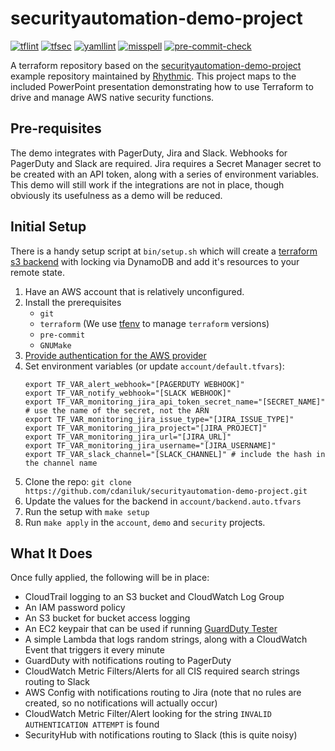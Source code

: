 # securityautomation-demo-project

[![tflint](https://github.com/cdaniluk/securityautomation-demo-project/workflows/tflint/badge.svg?branch=master&event=push)](https://github.com/cdaniluk/securityautomation-demo-project/actions?query=workflow%3Atflint+event%3Apush+branch%3Amaster)
[![tfsec](https://github.com/cdaniluk/securityautomation-demo-project/workflows/tfsec/badge.svg?branch=master&event=push)](https://github.com/cdaniluk/securityautomation-demo-project/actions?query=workflow%3Atfsec+event%3Apush+branch%3Amaster)
[![yamllint](https://github.com/cdaniluk/securityautomation-demo-project/workflows/yamllint/badge.svg?branch=master&event=push)](https://github.com/cdaniluk/securityautomation-demo-project/actions?query=workflow%3Ayamllint+event%3Apush+branch%3Amaster)
[![misspell](https://github.com/cdaniluk/securityautomation-demo-project/workflows/misspell/badge.svg?branch=master&event=push)](https://github.com/cdaniluk/securityautomation-demo-project/actions?query=workflow%3Amisspell+event%3Apush+branch%3Amaster)
[![pre-commit-check](https://github.com/cdaniluk/securityautomation-demo-project/workflows/pre-commit-check/badge.svg?branch=master&event=push)](https://github.com/cdaniluk/securityautomation-demo-project/actions?query=workflow%3Apre-commit-check+event%3Apush+branch%3Amaster)


A terraform repository based on the [securityautomation-demo-project](https://github.com/cdaniluk/securityautomation-demo-project) example repository maintained by [Rhythmic](https://www.rhythmictech.com/). This project maps to the included PowerPoint presentation demonstrating how to use Terraform to drive and manage AWS native security functions.

## Pre-requisites
The demo integrates with PagerDuty, Jira and Slack. Webhooks for PagerDuty and Slack are required. Jira requires a Secret Manager secret to be created with an API token, along with a series of environment variables. This demo will still work
if the integrations are not in place, though obviously its usefulness as a demo will be reduced.

## Initial Setup

There is a handy setup script at `bin/setup.sh` which will create a
[terraform s3 backend](https://www.terraform.io/docs/backends/types/s3.html)
with locking via DynamoDB and add it's resources to your remote state.

1. Have an AWS account that is relatively unconfigured.
2. Install the prerequisites
    - `git`
    - `terraform` (We use [tfenv](https://github.com/tfutils/tfenv) to manage `terraform` versions)
    - `pre-commit`
    - `GNUMake`
3. [Provide authentication for the AWS provider](https://www.terraform.io/docs/providers/aws/index.html#authentication)
4. Set environment variables (or update `account/default.tfvars`):
   ```
   export TF_VAR_alert_webhook="[PAGERDUTY WEBHOOK]"
   export TF_VAR_notify_webhook="[SLACK WEBHOOK]"
   export TF_VAR_monitoring_jira_api_token_secret_name="[SECRET_NAME]" # use the name of the secret, not the ARN
   export TF_VAR_monitoring_jira_issue_type="[JIRA_ISSUE_TYPE]"
   export TF_VAR_monitoring_jira_project="[JIRA_PROJECT]"
   export TF_VAR_monitoring_jira_url="[JIRA_URL]"
   export TF_VAR_monitoring_jira_username="[JIRA_USERNAME]"
   export TF_VAR_slack_channel="[SLACK_CHANNEL]" # include the hash in the channel name
   ```
5. Clone the repo: `git clone https://github.com/cdaniluk/securityautomation-demo-project.git`
6. Update the values for the backend in `account/backend.auto.tfvars`
7. Run the setup with `make setup`
8. Run `make apply` in the `account`, `demo` and `security` projects.

## What It Does
Once fully applied, the following will be in place:

* CloudTrail logging to an S3 bucket and CloudWatch Log Group
* An IAM password policy
* An S3 bucket for bucket access logging
* An EC2 keypair that can be used if running [GuardDuty Tester](https://github.com/awslabs/amazon-guardduty-tester)
* A simple Lambda that logs random strings, along with a CloudWatch Event that triggers it every minute
* GuardDuty with notifications routing to PagerDuty
* CloudWatch Metric Filters/Alerts for all CIS required search strings routing to Slack
* AWS Config with notifications routing to Jira (note that no rules are created, so no notifications will actually occur)
* CloudWatch Metric Filter/Alert looking for the string `INVALID AUTHENTICATION ATTEMPT` is found
* SecurityHub with notifications routing to Slack (this is quite noisy)
